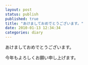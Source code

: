 ```yaml
---
layout: post
status: publish
published: true
title: "あけましておめでとうございます。"
date: 2010-01-13 12:34:34
categories: diary
---
```

あけましておめでとうございます。

今年もよろしくお願い申し上げます。
